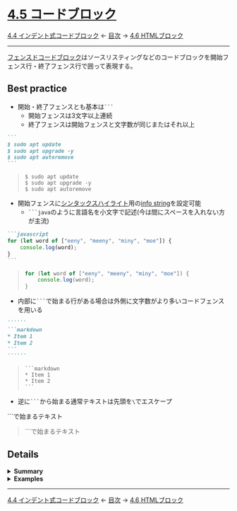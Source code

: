 # [4.5 コードブロック](https://higuma.github.io/github-flabored-markdown/#fenced-code-blocks)

[4.4 インデント式コードブロック](indented-code-blocks.md)
← [目次](index.md) →
[4.6 HTMLブロック](html-blocks.md)

------------------------------------------------------------------------

[フェンスドコードブロック]はソースリスティングなどのコードブロックを開始フェンス行・終了フェンス行で囲って表現する。

## Best practice

* 開始・終了フェンスとも基本は`` ``` ``
    * 開始フェンスは3文字以上連続
    * 終了フェンスは開始フェンスと文字数が同じまたはそれ以上

``````markdown
```
$ sudo apt update
$ sudo apt upgrade -y
$ sudo apt autoremove
```
``````

> ```
> $ sudo apt update
> $ sudo apt upgrade -y
> $ sudo apt autoremove
> ```

* 開始フェンスに[シンタックスハイライト]用の[info string]を設定可能
    * `` ```java ``のように言語名を小文字で記述(今は間にスペースを入れない方が主流)

``````markdown
```javascript
for (let word of ["eeny", "meeny", "miny", "moe"]) {
    console.log(word);
}
```
``````

> ```javascript
> for (let word of ["eeny", "meeny", "miny", "moe"]) {
>     console.log(word);
> }
> ```

* 内部に`` ``` ``で始まる行がある場合は外側に文字数がより多いコードフェンスを用いる

`````````markdown
``````
```markdown
* Item 1
* Item 2
```
``````
`````````

> ``````
> ```markdown
> * Item 1
> * Item 2
> ```
> ``````

* 逆に`` ``` ``から始まる通常テキストは先頭を`\`でエスケープ


\```で始まるテキスト

> \```で始まるテキスト

## Details

<details>
<summary><strong>Summary</strong></summary>

コードブロックの直前と直後の行に`` ``` ``または`~~~`を配置して表現する。`` ``` ``や`~~~`を[コードフェンス]と呼ぶ。

``````markdown
```
$ find . -name ".gitignore" | less
```

~~~
$ grep -i 'fenced code block' * > output
~~~
``````

> ```
> $ find . -name ".gitignore" | less
> ```
> 
> ~~~
> $ grep -i 'fenced code block' * > output
> ~~~

文法まとめ。

* コードフェンスは`` ` ``または`~`の同じ文字を3つ以上連続(混在不可)
* コードフェンスは開始・終了とも手前に3つまでスペースを挿入可能、また末尾のスペースは無視
* 開始フェンスに[シンタックスハイライト]用の[info string]を設定可能
    * 言語名を小文字で記述(`java`, `python`, `ruby`, etc.)
    * 前後にスペースがあってもよい(処理時に除去)
* 開始コードフェンス行と終了コードフェンス行の間にコードブロックを記述
* コードブロックはテキスト文書として見た通りに出力される
    * ``<pre><code>...コードブロック...</code></pre>``と出力
    * 内部の`<`,`>`,`"`,`'`などの文字は文字参照に変換して適切に処理される
* 終了コードフェンスは開始コードフェンスと同じ文字種で、文字数が同じまたはそれ以上

</details>

<details>
<summary><strong>Examples</strong></summary>

[info string]はコードブロックの書式設定用で、言語名を小文字で設定する。間と行末にスペースがあってもよい。

``````markdown
```javascript
console.log(navigator.userAgent);
```

~~~   ruby
puts ENV['OS']
~~~ 
``````

> ```javascript
> console.log(navigator.userAgent);
> ```
> 
> ~~~   ruby
> puts ENV['OS']
> ~~~ 

内部`` ``` ``や`~~~`で始まる行がある場合は別の種類のコードフェンスを用いる。

``````markdown
~~~markdown
```
Fenced code block
```
~~~
``````

> ~~~markdown
> ```
> Fenced code block
> ```
> ~~~

あるいは文字数がより多いコードフェンスを外側に用いる。

`````````markdown
``````markdown
```
Fenced by ```
```

~~~
Fenced by ~~~
~~~
``````
`````````

> ``````markdown
> ```
> Fenced by ```
> ```
> 
> ~~~
> Fenced by ~~~
> ~~~
> ``````

(補足) `~~~`は[CommonMark]で採用された仕様で、これを用いて内部に`` ``` ``から始まる行がある場合に対応できる。ただし同種で文字数がより多いコードフェンス(例: `` `````` ``)で代用でき、この方が汎用性が高いため`~~~`はBest practiceから除外した。

</details>

------------------------------------------------------------------------

[4.4 インデント式コードブロック](indented-code-blocks.md)
← [目次](index.md) →
[4.6 HTMLブロック](html-blocks.md)

[ATX]: https://en.wikipedia.org/wiki/Aaron_Swartz#atx
[ATX headings]: #42-atx-headings
[コードフェンス]: https://higuma.github.io/github-flabored-markdown/#code-fence
[CommonMark]: https://commonmark.org/
[info string]: https://higuma.github.io/github-flabored-markdown/#info-string
[Markdown]: https://ja.wikipedia.org/wiki/Markdown
[Setext]: https://en.wikipedia.org/wiki/Setext
[Setext heading]: #43-setext-headings
[インデント方式コードブロック]: #44-indented-code-blocks
[インライン]: inlines.md
[コードフェンス]: https://higuma.github.io/github-flabored-markdown/#code-fence
[シンタックスハイライト]: https://ja.wikipedia.org/シンタックスハイライト
[フェンスドコードブロック]: #45-fenced-code-blocks
[リスト]: lists.md
[リンク]: https://higuma.github.io/github-flabored-markdown/#links
[リンク参照定義]: https://higuma.github.io/github-flabored-markdown/#link-reference-definition
[リンクラベル]: https://higuma.github.io/github-flabored-markdown/#link-label
[リンク先]: https://higuma.github.io/github-flabored-markdown/#link-destination
[リンクタイトル]: https://higuma.github.io/github-flabored-markdown/#link-title
[パラグラフ]: #48-paragraphs
[空行]: #49-blank-lines
[空白文字]: https://higuma.github.io/github-flabored-markdown/#whitespace-character
[正規表現]: https://deeloper.mozilla.org/ja/docs/Web/JavaScript/Guide/Regular_Expressions
[見出し]: #42-atx-headings
